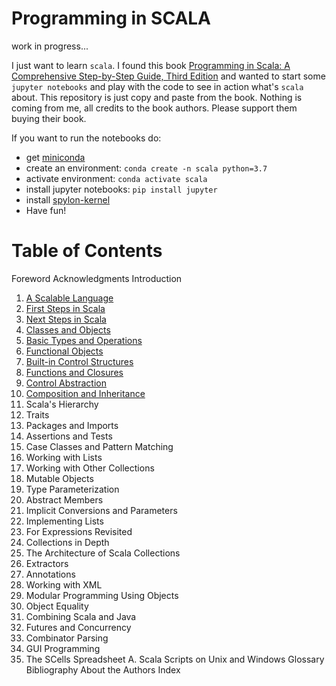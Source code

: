 # Programming in SCALA

work in progress...

I just want to learn `scala`. I found this book [Programming in Scala: A Comprehensive Step-by-Step Guide, Third Edition](https://www.amazon.com/Programming-Scala-Comprehensive-Step-Step-ebook/dp/B01EX49FOU) and wanted to start some `jupyter notebooks` and play with the code to see in action what's `scala` about. This repository is just copy and paste from the book. Nothing is coming from me, all credits to the book authors. Please support them buying their book.

If you want to run the notebooks do:

 - get [miniconda](https://docs.conda.io/en/latest/miniconda.html)
 - create an environment: `conda create -n scala python=3.7`
 - activate environment: `conda activate scala`
 - install jupyter notebooks: `pip install jupyter`
 - install [spylon-kernel](https://github.com/Valassis-Digital-Media/spylon-kernel)
 - Have fun!


# Table of Contents
Foreword
Acknowledgments
Introduction
1. [A Scalable Language](https://github.com/virtualdvid/scala_book/blob/master/chapters/chapter_1.ipynb)
2. [First Steps in Scala](https://github.com/virtualdvid/scala_book/blob/master/chapters/chapter_2.ipynb)
3. [Next Steps in Scala](https://github.com/virtualdvid/scala_book/blob/master/chapters/chapter_3.ipynb)
4. [Classes and Objects](https://github.com/virtualdvid/scala_book/blob/master/chapters/chapter_4.ipynb)
5. [Basic Types and Operations](https://github.com/virtualdvid/scala_book/blob/master/chapters/chapter_5.ipynb)
6. [Functional Objects](https://github.com/virtualdvid/scala_book/blob/master/chapters/chapter_6.ipynb)
7. [Built-in Control Structures](https://github.com/virtualdvid/scala_book/blob/master/chapters/chapter_7.ipynb)
8. [Functions and Closures](https://github.com/virtualdvid/scala_book/blob/master/chapters/chapter_8.ipynb)
9. [Control Abstraction](https://github.com/virtualdvid/scala_book/blob/master/chapters/chapte_9.ipynb)
10. [Composition and Inheritance](https://github.com/virtualdvid/scala_book/blob/master/chapters/chapte_10.ipynb)
11. Scala's Hierarchy
12. Traits
13. Packages and Imports
14. Assertions and Tests
15. Case Classes and Pattern Matching
16. Working with Lists
17. Working with Other Collections
18. Mutable Objects
19. Type Parameterization
20. Abstract Members
21. Implicit Conversions and Parameters
22. Implementing Lists
23. For Expressions Revisited
24. Collections in Depth
25. The Architecture of Scala Collections
26. Extractors
27. Annotations
28. Working with XML
29. Modular Programming Using Objects
30. Object Equality
31. Combining Scala and Java
32. Futures and Concurrency
33. Combinator Parsing
34. GUI Programming
35. The SCells Spreadsheet
A. Scala Scripts on Unix and Windows
Glossary
Bibliography
About the Authors
Index
